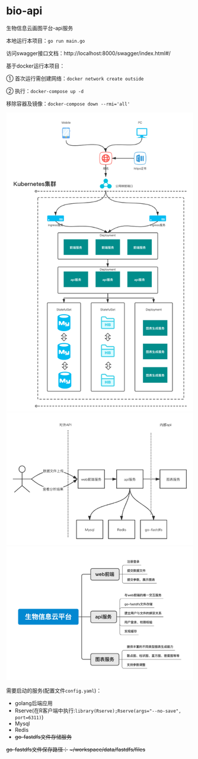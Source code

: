 # bio-api
生物信息云画图平台-api服务

本地运行本项目：`go run main.go`

访问swagger接口文档：http://localhost:8000/swagger/index.html#/

基于docker运行本项目：

① 首次运行需创建网络：`docker network create outside`

② 执行：`docker-compose up -d`

移除容器及镜像：`docker-compose down --rmi='all'`

![生物信息云平台部署图](生物信息云平台部署图.png)
![生物信息应用架构](生物信息应用架构.png)
![服务组成](服务组成.png)

需要启动的服务(配置文件`config.yaml`)：
* golang后端应用
* Rserve(在R客户端中执行:`library(Rserve);Rserve(args="--no-save", port=6311)`)
* Mysql
* Redis
* <del>go-fastdfs文件存储服务</del>

<del>go-fastdfs文件保存路径：</del>
<del>~/workspace/data/fastdfs/files</del>
